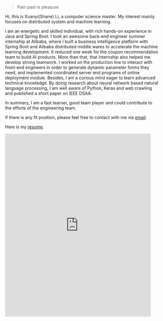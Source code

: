 

> Pain past is pleasure


Hi, this is Xuanyi(Shane) Li, a computer science master. My interest mainly focuses on distributed system and machine learning.

I am an energetic and skilled individual, with rich hands-on experience in Java and Spring Boot. I took an awesome back-end engineer summer internship at Alibaba, where I built a business intelligence platform with Spring Boot and Alibaba distributed middle wares to accelerate the machine learning development. It reduced one week for the coupon recommendation team to build AI products. More than that, that internship also helped me develop strong teamwork. I worked on the production line to interact with front-end engineers in order to generate dynamic parameter forms they need, and implemented coordinated server end programs of online deployment module. Besides, I am a curious mind eager to learn advanced technical knowledge. By doing research about neural network based natural language processing, I am well aware of Python, Keras and web crawling and published a short paper on IEEE DSAA.

In summary, I am a fast learner, good team player and could contribute to the efforts of the engineering team.

If there is any fit position, please feel free to contact with me via <a href="mailto:{{site.email}}">email</a>.

Here is my [resume]({{site.url}}/assets/ResumeXuanyi.pdf).

<!-- replace & to &amp; and add space before </iframe> -->
<iframe src="https://shanelxy.top/assets/ResumeXuanyi.pdf" width="95%" height="600" frameborder="0"> </iframe>

<!-- <center><embed src="https://shanelxy.top/assets/ResumeXuanyi.pdf" width="95%" height="600"></center> -->


